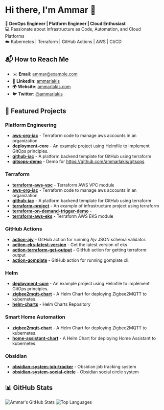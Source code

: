 # Hi there, I'm Ammar 👋

🚀 **DevOps Engineer | Platform Engineer | Cloud Enthusiast**  
💻 Passionate about Infrastructure as Code, Automation, and Cloud Platforms  
☁️ Kubernetes | Terraform | GitHub Actions | AWS | CI/CD  

## 📬 How to Reach Me

- ✉️ **Email**: ammar@example.com
- 💼 **LinkedIn**: [ammarlakis](https://www.linkedin.com/in/ammarlakis/)
- 🌍 **Website**: [ammarlakis.com](https://ammarlakis.com)
- 🐦 **Twitter**: [@ammarlakis](https://twitter.com/ammarlakis)

## 🚀 Featured Projects

### Platform Engineering
- **[aws-org-iac](https://github.com/ammarlakis/aws-org-iac)** - Terraform code to manage aws accounts in an organization
- **[deployment-core](https://github.com/ammarlakis/deployment-core)** - An example project using Helmfile to implement GitOps principles.
- **[github-iac](https://github.com/ammarlakis/github-iac)** - A platform backend template for GitHub using terraform
- **[gitsops-demo](https://github.com/ammarlakis/gitsops-demo)** - Demo for https://github.com/ammarlakis/gitsops

### Terraform
- **[terraform-aws-vpc](https://github.com/ammarlakis/terraform-aws-vpc)** - Terraform AWS VPC module
- **[aws-org-iac](https://github.com/ammarlakis/aws-org-iac)** - Terraform code to manage aws accounts in an organization
- **[github-iac](https://github.com/ammarlakis/github-iac)** - A platform backend template for GitHub using terraform
- **[terraform-project](https://github.com/ammarlakis/terraform-project)** - An example of infrastructure project using terraform
- **[terraform-on-demand-trigger-demo](https://github.com/ammarlakis/terraform-on-demand-trigger-demo)** - <no value>
- **[terraform-aws-eks](https://github.com/ammarlakis/terraform-aws-eks)** - Terraform AWS EKS module

### GitHub Actions
- **[action-ajv](https://github.com/ammarlakis/action-ajv)** - GitHub action for running Ajv JSON schema validator.
- **[action-eks-latest-version](https://github.com/ammarlakis/action-eks-latest-version)** - Get the latest version of eks
- **[action-terraform-get-output](https://github.com/ammarlakis/action-terraform-get-output)** - GitHub action for getting terraform output
- **[action-gomplate](https://github.com/ammarlakis/action-gomplate)** - GitHub action for running gomplate cli.

### Helm
- **[deployment-core](https://github.com/ammarlakis/deployment-core)** - An example project using Helmfile to implement GitOps principles.
- **[zigbee2mqtt-chart](https://github.com/ammarlakis/zigbee2mqtt-chart)** - A Helm Chart for deploying Zigbee2MQTT to kubernetes.
- **[helm-charts](https://github.com/ammarlakis/helm-charts)** - Helm Charts Repository

### Smart Home Automation
- **[zigbee2mqtt-chart](https://github.com/ammarlakis/zigbee2mqtt-chart)** - A Helm Chart for deploying Zigbee2MQTT to kubernetes.
- **[home-assistant-chart](https://github.com/ammarlakis/home-assistant-chart)** - A Helm Chart for deploying Home Assistant to kubernetes.

### Obsidian
- **[obsidian-system-job-tracker](https://github.com/ammarlakis/obsidian-system-job-tracker)** - Obsidian job tracking system
- **[obsidian-system-social-circle](https://github.com/ammarlakis/obsidian-system-social-circle)** - Obsidian social circle system


## 📊 GitHub Stats

![Ammar's GitHub Stats](https://github-readme-stats.vercel.app/api?username=ammarlakis&layout=compact&theme=radical&card_width=300px&card_height=250px&hide_title=true&hide_rank=true)  ![Top Languages](https://github-readme-stats.vercel.app/api/top-langs/?username=ammarlakis&layout=compact&theme=radical&card_width=300px&card_height=250px)






